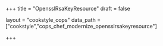 +++
title = "OpensslRsaKeyResource"
draft = false

layout = "cookstyle_cops"
data_path = ["cookstyle","cops_chef_modernize_opensslrsakeyresource"]

+++

<!-- The content of this page is automatically generated from the
cops_chef_modernize_opensslrsakeyresource.yml file in github.com/chef/cookstyle/blob/master/docs-chef-io/data/cookstyle/. -->
